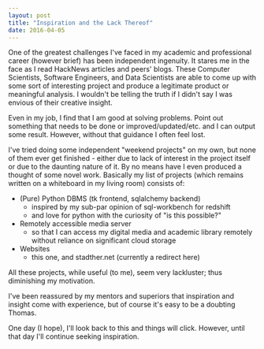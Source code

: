 ```yaml
---
layout: post
title: "Inspiration and the Lack Thereof"
date: 2016-04-05
---
```


One of the greatest challenges I've faced in my academic and professional career (however brief) has been independent ingenuity.
It stares me in the face as I read HackNews articles and peers' blogs.
These Computer Scientists, Software Engineers, and Data Scientists are able to come up with some sort of interesting project and produce a legitimate product or meaningful analysis.
I wouldn't be telling the truth if I didn't say I was envious of their creative insight.

Even in my job, I find that I am good at solving problems. Point out something that needs to be done or improved/updated/etc. and I can output some result.
However, without that guidance I often feel lost.

I've tried doing some independent "weekend projects" on my own, but none of them ever get finished - either due to lack of interest in the project itself or due to the daunting nature of it.
By no means have I even produced a thought of some novel work. Basically my list of projects (which remains written on a whiteboard in my living room) consists of:
* (Pure) Python DBMS (tk frontend, sqlalchemy backend)
    * inspired by my sub-par opinion of sql-workbench for redshift
    * and love for python with the curiosity of "is this possible?"
* Remotely accessible media server
    * so that I can access my digital media and academic library remotely without reliance on significant cloud storage
* Websites
    * this one, and stadther.net (currently a redirect here)

All these projects, while useful (to me), seem very lackluster; thus diminishing my motivation.

I've been reassured by my mentors and superiors that inspiration and insight come with experience, but of course it's easy to be a doubting Thomas.

One day (I hope), I'll look back to this and things will click. However, until that day I'll continue seeking inspiration.